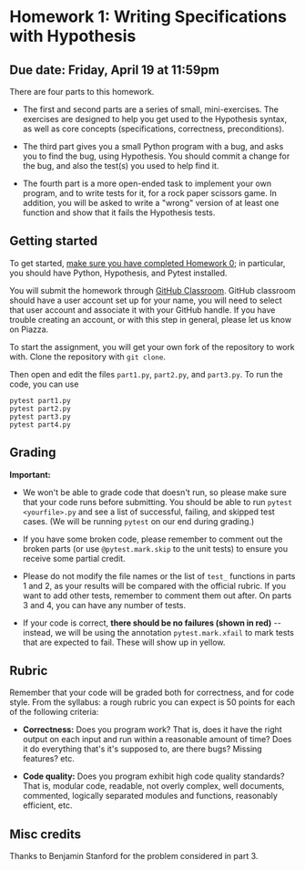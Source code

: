 # Homework 1: Writing Specifications with Hypothesis

## Due date: Friday, April 19 at 11:59pm

There are four parts to this homework.

- The first and second parts are a series of small, mini-exercises.
The exercises are designed to help you get used to the Hypothesis syntax, as well as core concepts (specifications, correctness, preconditions).

- The third part gives you a small Python program with a bug, and asks you to find the bug, using Hypothesis.
You should commit a change for the bug, and also the test(s) you used to help find it.

- The fourth part is a more open-ended task to implement your own program, and to write tests for it, for a rock paper scissors game.
In addition, you will be asked to write a "wrong" version of at least one function and show that it fails the Hypothesis tests.

## Getting started

To get started, [make sure you have completed Homework 0](https://github.com/DavisPL-Teaching/189c-hw0);
in particular, you should have Python, Hypothesis, and Pytest installed.

You will submit the homework through [GitHub Classroom](https://classroom.github.com/classrooms/165522706-ecs-189c-sq-2024).
GitHub classroom should have a user account set up for your name,
you will need to select that user account and associate it with your
GitHub handle.
If you have trouble creating an account, or with this step
in general, please let us know on Piazza.

To start the assignment, you will get your own fork of the repository to work with.
Clone the repository with `git clone`.

Then open and edit the files `part1.py`, `part2.py`, and `part3.py`.
To run the code, you can use
```
pytest part1.py
pytest part2.py
pytest part3.py
pytest part4.py
```

## Grading

**Important:**

- We won't be able to grade code that doesn't run, so please make sure that your code runs before submitting. You should be able to run `pytest <yourfile>.py` and see a list of successful, failing, and skipped test cases.
(We will be running `pytest` on our end during grading.)

- If you have some broken code, please remember to comment out the broken parts (or use `@pytest.mark.skip` to the unit tests) to ensure you receive some partial credit.

- Please do not modify the file names or the list of `test_` functions in parts 1 and 2, as your results will be compared with the official rubric. If you want to add other tests, remember to comment them out after. On parts 3 and 4, you can have any number of tests.

- If your code is correct, **there should be no failures (shown in red)** -- instead, we will be using the annotation `pytest.mark.xfail` to mark tests that are expected to fail. These will show up in yellow.

## Rubric

Remember that your code will be graded both for correctness, and for code style.
From the syllabus: a rough rubric you can expect is 50 points for each of the following criteria:

- **Correctness:** Does you program work? That is, does it have the right output on each input and run within a reasonable amount of time? Does it do everything that's it's supposed to, are there bugs? Missing features? etc.

- **Code quality:** Does you program exhibit high code quality standards? That is, modular code, readable, not overly complex, well documents, commented, logically separated modules and functions, reasonably efficient, etc.

## Misc credits

Thanks to Benjamin Stanford for the problem considered in part 3.
